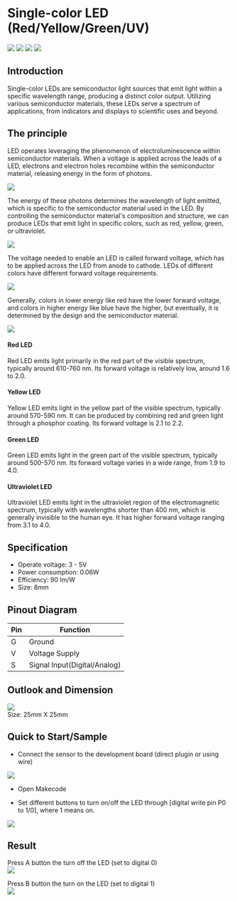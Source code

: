 Single-color LED (Red/Yellow/Green/UV)
=================
![](images/Single_color_LED/LED_1.jpg)
![](images/Single_color_LED/LED_2.jpg)
![](images/Single_color_LED/LED_3.jpg)
![](images/Single_color_LED/LED.jpg)


## Introduction

Single-color LEDs are semiconductor light sources that emit light within a specific wavelength range, producing a distinct color output. Utilizing various semiconductor materials, these LEDs serve a spectrum of applications, from indicators and displays to scientific uses and beyond.<br>

## The principle
LED operates leveraging the phenomenon of electroluminescence within semiconductor materials. When a voltage is applied across the leads of a LED, electrons and electron holes recombine within the semiconductor material, releasing energy in the form of photons. <br>

![](images/Single_color_LED/LED_4.png)<br>

The energy of these photons determines the wavelength of light emitted, which is specific to the semiconductor material used in the LED. By controlling the semiconductor material's composition and structure, we can produce LEDs that emit light in specific colors, such as red, yellow, green, or ultraviolet.<br>

![](images/Single_color_LED/LED_5.png)<br>

The voltage needed to enable an LED is called forward voltage, which has to be applied across the LED from anode to cathode. LEDs of different colors have different forward voltage requirements.<br>

![](images/Single_color_LED/LED_6.png)<br>

Generally, colors in lower energy like red have the lower forward voltage, and colors in higher energy like blue have the higher, but eventually, it is determined by the design and the semiconductor material. <br>

![](images/Single_color_LED/LED_7.png)<br>

<H4>Red LED</H4>

Red LED emits light primarily in the red part of the visible spectrum, typically around 610-760 nm. Its forward voltage is relatively low, around 1.6 to 2.0.<br>

<H4>Yellow LED</H4>

Yellow LED emits light in the yellow part of the visible spectrum, typically around 570-590 nm. It can be produced by combining red and green light through a phosphor coating. Its forward voltage is 2.1 to 2.2.<br>

<H4>Green LED</H4>

Green LED emits light in the green part of the visible spectrum, typically around 500-570 nm. Its forward voltage varies in a wide range, from 1.9 to 4.0.<br>

<H4>Ultraviolet LED</H4>

Ultraviolet LED emits light in the ultraviolet region of the electromagnetic spectrum, typically with wavelengths shorter than 400 nm, which is generally invisible to the human eye. It has higher forward voltage ranging from 3.1 to 4.0.<br>

## Specification

- Operate voltage: 3 - 5V
- Power consumption: 0.06W
- Efficiency: 90 lm/W
- Size: 8mm

## Pinout Diagram

| Pin | Function |
| -- | -- |
| G | Ground |
| V | Voltage Supply |
| S | Signal Input(Digital/Analog) |

## Outlook and Dimension

![](images/Single_color_LED/LED_8.png)<br>
Size: 25mm X 25mm<br>

## Quick to Start/Sample

- Connect the sensor to the development board (direct plugin or using wire)

![](images/Single_color_LED/LED_9.png)<br>

- Open Makecode

- Set different buttons to turn on/off the LED through [digital write pin P0 to 1/0], where 1 means on.

![](images/Single_color_LED/LED_10.png)<br>

## Result
Press A button the turn off the LED (set to digital 0)<br>
![](images/Single_color_LED/LED_11.jpg)<br>

Press B button the turn on the LED (set to digital 1)<br>
![](images/Single_color_LED/LED_12.jpg)<br>


